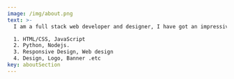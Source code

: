 ```yaml
---
image: /img/about.png
text: >-
  I am a full stack web developer and designer, I have got an impressive urgency of learning and gaining new skills and knowledge with total ease. languages and other skills given bellow:

  1. HTML/CSS, JavaScript
  2. Python, Nodejs.
  3. Responsive Design, Web design
  4. Design, Logo, Banner .etc
key: aboutSection
---
```

